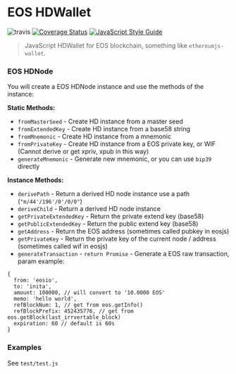 # EOS HDWallet

![travis](https://travis-ci.org/cobowallet/eos-wallet.svg?branch=master)
[![Coverage Status](https://coveralls.io/repos/github/cobowallet/eos-wallet/badge.svg?branch=master)](https://coveralls.io/github/cobowallet/eos-wallet?branch=master)
[![JavaScript Style Guide](https://img.shields.io/badge/code_style-standard-brightgreen.svg)](https://standardjs.com)

> JavaScript HDWallet for EOS blockchain, something like `ethereumjs-wallet`.

### EOS HDNode

You will create a EOS HDNode instance and use the methods of the instance:

**Static Methods:**

* `fromMasterSeed` - Create HD instance from a master seed
* `fromExtendedKey` - Create HD instance from a base58 string
* `fromMnemonic` - Create HD instance from a mnemonic
* `fromPrivateKey` - Create HD instance from a EOS private key, or WIF (Cannot derive or get xpriv, xpub in this way)
* `generateMnemonic` - Generate new mnemonic, or you can use `bip39` directly

**Instance Methods:**

* `derivePath` - Return a derived HD node instance use a path (`"m/44'/196'/0'/0/0"`)
* `deriveChild` - Return a derived HD node instance
* `getPrivateExtendedKey` - Return the private extend key (base58)
* `getPublicExtendedKey` - Return the public extend key (base58)
* `getAddress` - Return the EOS address (sometimes called pubkey in eosjs)
* `getPrivateKey` - Return the private key of the current node / address (sometimes called wif in eosjs)
* `generateTransaction` - `return Promise` - Generate a EOS raw transaction, param example:
```
{
  from: 'eosio',
  to: 'inita',
  amount: 100000, // will convert to '10.0000 EOS'
  memo: 'hello world',
  refBlockNum: 1, // get from eos.getInfo()
  refBlockPrefix: 452435776, // get from eos.getBlock(last_irrvertable_block)
  expiration: 60 // default is 60s
}
```

### Examples

See `test/test.js`
